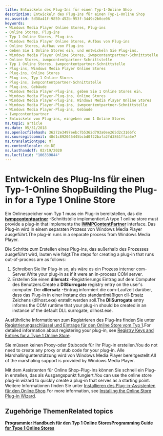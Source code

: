 ```yaml
---
title: Entwickeln des Plug-Ins für einen Typ-1-Online Shop
description: Entwickeln des Plug-Ins für einen Typ-1-Online Shop
ms.assetid: 5d38a41f-9859-452b-953f-3449c2b0ce06
keywords:
- Windows Media Player Online Stores, Plug-ins
- Online Stores, Plug-ins
- Typ 1 Online Stores, Plug-ins
- Windows Media Player Online Stores, Aufbau von Plug-ins
- Online Stores, Aufbau von Plug-ins
- Geben Sie 1 Online Stores ein, und entwickeln Sie Plug-ins.
- Windows Media Player Online Stores, iwmpcontentpartner-Schnittstelle
- Online Stores, iwmpcontentpartner-Schnittstelle
- Typ 1 Online Stores, iwmpcontentpartner-Schnittstelle
- Plug-ins, Windows Media Player Online Stores
- Plug-ins, Online Stores
- Plug-ins, Typ 1 Online Stores
- Plug-ins, iwmpcontentpartner-Schnittstelle
- Plug-ins, Gebäude
- Windows Media Player-Plug-ins, geben Sie 1 Online Stores ein.
- Windows Media Player-Plug-ins, Online Stores
- Windows Media Player-Plug-ins, Windows Media Player Online Stores
- Windows Media Player-Plug-ins, iwmpcontentpartner-Schnittstelle
- Windows Media Player-Plug-ins, Gebäude
- Iwmpcontentpartner
- Entwickeln von Plug-ins, eingeben von 1 Online Stores
ms.topic: article
ms.date: 05/31/2018
ms.openlocfilehash: 36272e3497eebc7b5362d793a0ee265d2c3166fc
ms.sourcegitcommit: 48d1c892045445bcbd0f22bafa2fd3861ffaa6e7
ms.translationtype: MT
ms.contentlocale: de-DE
ms.lasthandoff: 02/19/2020
ms.locfileid: "106339044"
---
```

# <a name="building-the-plug-in-for-a-type-1-online-store"></a><span data-ttu-id="5dc31-124">Entwickeln des Plug-Ins für einen Typ-1-Online Shop</span><span class="sxs-lookup"><span data-stu-id="5dc31-124">Building the Plug-in for a Type 1 Online Store</span></span>

<span data-ttu-id="5dc31-125">Ein Onlinespeicher vom Typ 1 muss ein Plug-in bereitstellen, das die [**iwmpcontentpartner**](/previous-versions/windows/desktop/api/contentpartner/nn-contentpartner-iwmpcontentpartner) -Schnittstelle implementiert.</span><span class="sxs-lookup"><span data-stu-id="5dc31-125">A type 1 online store must provide a plug-in that implements the [**IWMPContentPartner**](/previous-versions/windows/desktop/api/contentpartner/nn-contentpartner-iwmpcontentpartner) interface.</span></span> <span data-ttu-id="5dc31-126">Das Plug-in wird in einem separaten Prozess von Windows Media Player ausgeführt.</span><span class="sxs-lookup"><span data-stu-id="5dc31-126">The plug-in runs in a separate process from Windows Media Player.</span></span>

<span data-ttu-id="5dc31-127">Die Schritte zum Erstellen eines Plug-ins, das außerhalb des Prozesses ausgeführt wird, lauten wie folgt:</span><span class="sxs-lookup"><span data-stu-id="5dc31-127">The steps for creating a plug-in that runs out-of-process are as follows:</span></span>

1.  <span data-ttu-id="5dc31-128">Schreiben Sie Ihr Plug-in so, als wäre es ein Prozess interner com-Server.</span><span class="sxs-lookup"><span data-stu-id="5dc31-128">Write your plug-in as if it were an in-process COM server.</span></span>
2.  <span data-ttu-id="5dc31-129">Erstellen Sie einen **dllersatz** -Registrierungs Eintrag auf dem Computer des Benutzers.</span><span class="sxs-lookup"><span data-stu-id="5dc31-129">Create a **DllSurrogate** registry entry on the user's computer.</span></span> <span data-ttu-id="5dc31-130">Der **dllersatz** -Eintrag informiert die com-Laufzeit darüber, dass das Plug-in in einer Instanz des standardmäßigen dll-Ersatz Zeichens (dllhost.exe) erstellt werden soll.</span><span class="sxs-lookup"><span data-stu-id="5dc31-130">The **DllSurrogate** entry informs the COM runtime that your plug-in should be created in an instance of the default DLL surrogate, dllhost.exe.</span></span>

<span data-ttu-id="5dc31-131">Ausführliche Informationen zum Registrieren des Plug-Ins finden Sie unter [Registrierungsschlüssel und Einträge für den Online Store vom Typ 1](registry-keys-and-entries-for-a-type-1-online-store.md).</span><span class="sxs-lookup"><span data-stu-id="5dc31-131">For detailed information about registering your plug-in, see [Registry Keys and Entries for a Type 1 Online Store](registry-keys-and-entries-for-a-type-1-online-store.md).</span></span>

<span data-ttu-id="5dc31-132">Sie müssen keinen Proxy-oder Stubcode für Ihr Plug-in erstellen.</span><span class="sxs-lookup"><span data-stu-id="5dc31-132">You do not need to create any proxy or stub code for your plug-in.</span></span> <span data-ttu-id="5dc31-133">Alle Marshallingunterstützung wird von Windows Media Player bereitgestellt.</span><span class="sxs-lookup"><span data-stu-id="5dc31-133">All of the marshaling support is provided by Windows Media Player.</span></span>

<span data-ttu-id="5dc31-134">Mit dem Assistenten für Online Shop-Plug-Ins können Sie schnell ein Plug-in erstellen, das als Ausgangspunkt fungiert.</span><span class="sxs-lookup"><span data-stu-id="5dc31-134">You can use the online store plug-in wizard to quickly create a plug-in that serves as a starting point.</span></span> <span data-ttu-id="5dc31-135">Weitere Informationen finden Sie unter [Installieren des Plug-in-Assistenten für den Online Shop](installing-the-online-store-plug-in-wizard.md).</span><span class="sxs-lookup"><span data-stu-id="5dc31-135">For more information, see [Installing the Online Store Plug-in Wizard](installing-the-online-store-plug-in-wizard.md).</span></span>

## <a name="related-topics"></a><span data-ttu-id="5dc31-136">Zugehörige Themen</span><span class="sxs-lookup"><span data-stu-id="5dc31-136">Related topics</span></span>

<dl> <dt>

[<span data-ttu-id="5dc31-137">**Programmier Handbuch für den Typ 1 Online Stores**</span><span class="sxs-lookup"><span data-stu-id="5dc31-137">**Programming Guide for Type 1 Online Stores**</span></span>](programming-guide-for-type-1-online-stores.md)
</dt> </dl>

 

 




